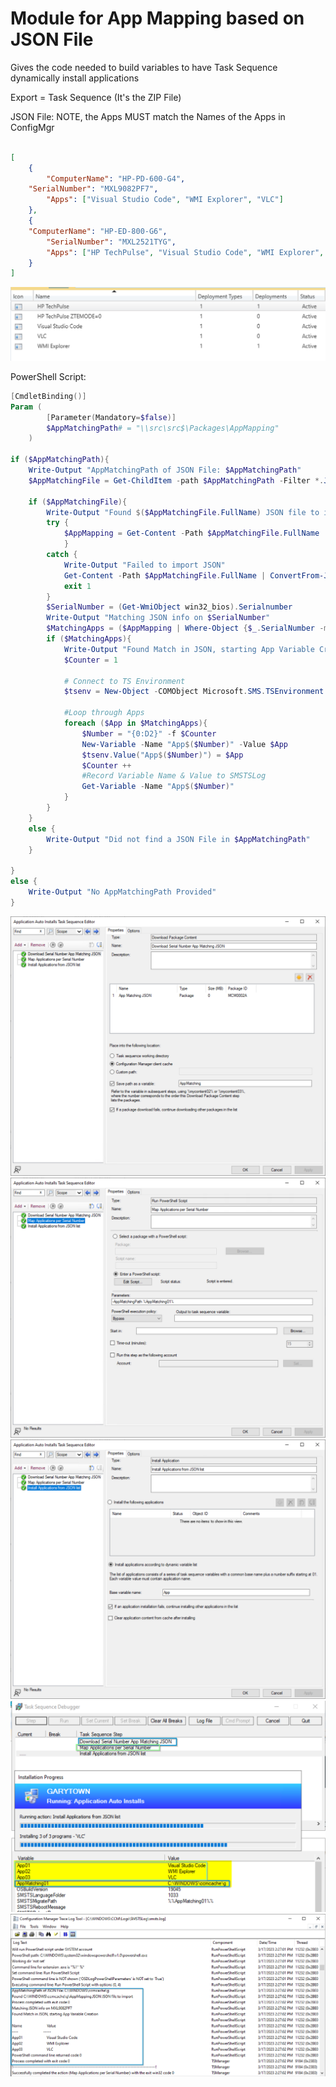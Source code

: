# Module for App Mapping based on JSON File

Gives the code needed to build variables to have Task Sequence dynamically install applications

Export = Task Sequence (It's the ZIP File)

JSON File: NOTE, the Apps MUST match the Names of the Apps in ConfigMgr
``` JSON

[
    {
        "ComputerName": "HP-PD-600-G4",
	"SerialNumber": "MXL9082PF7",
        "Apps": ["Visual Studio Code", "WMI Explorer", "VLC"]
    },
    {
	"ComputerName": "HP-ED-800-G6",
        "SerialNumber": "MXL2521TYG",
        "Apps": ["HP TechPulse", "Visual Studio Code", "WMI Explorer", "VLC"]
    }
]
```
![](./AppMapping06.png)

PowerShell Script:
``` PowerShell
[CmdletBinding()]
Param (
		[Parameter(Mandatory=$false)]
		$AppMatchingPath# = "\\src\src$\Packages\AppMapping"
	)

if ($AppMatchingPath){
    Write-Output "AppMatchingPath of JSON File: $AppMatchingPath"    
    $AppMatchingFile = Get-ChildItem -path $AppMatchingPath -Filter *.JSON

    if ($AppMatchingFile){
        Write-Output "Found $($AppMatchingFile.FullName) JSON file to import"
        try {
            $AppMapping = Get-Content -Path $AppMatchingFile.FullName | ConvertFrom-Json
            }
        catch {
            Write-Output "Failed to import JSON"
            Get-Content -Path $AppMatchingFile.FullName | ConvertFrom-Json
            exit 1
        }
        $SerialNumber = (Get-WmiObject win32_bios).Serialnumber
        Write-Output "Matching JSON info on $SerialNumber"
        $MatchingApps = ($AppMapping | Where-Object {$_.SerialNumber -match $SerialNumber}).Apps
        if ($MatchingApps){
            Write-Output "Found Match in JSON, starting App Variable Creation"
            $Counter = 1

            # Connect to TS Environment
            $tsenv = New-Object -COMObject Microsoft.SMS.TSEnvironment

            #Loop through Apps       
            foreach ($App in $MatchingApps){
                $Number = "{0:D2}" -f $Counter
                New-Variable -Name "App$($Number)" -Value $App
                $tsenv.Value("App$($Number)") = $App
                $Counter ++
                #Record Variable Name & Value to SMSTSLog
                Get-Variable -Name "App$($Number)"
            }
        }
    }
    else {
        Write-Output "Did not find a JSON File in $AppMatchingPath"
    }

}
else {
    Write-Output "No AppMatchingPath Provided"
}
```

![](./AppMapping01.png)
![](./AppMapping02.png)
![](./AppMapping03.png)
![](./AppMapping04.png)
![](./AppMapping05.png)


